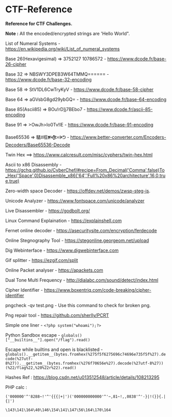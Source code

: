 # CTF-Reference
**Reference for CTF Challenges.**

**Note :** All the encoded/encrypted strings are 'Hello World".

List of Numeral Systems - https://en.wikipedia.org/wiki/List_of_numeral_systems

Base 26(Hexavigesimal) => 3752127 10786572 -  https://www.dcode.fr/base-26-cipher

Base 32 => NBSWY3DPEB3W64TMMQ====== - https://www.dcode.fr/base-32-encoding

Base 58 => StV1DL6CwTryKyV - https://www.dcode.fr/base-58-cipher

Base 64 => aGVsbG8gd29ybGQ= - https://www.dcode.fr/base-64-encoding

Base 85(Ascii85) => BOu!rD]j7BEbo7 - https://www.dcode.fr/ascii-85-encoding

Base 91 => >OwJh>Io0Tv!lE - https://www.dcode.fr/base-91-encoding

Base65536 => 驈ꍬ啯𒁗ꍲᕤ - https://www.better-converter.com/Encoders-Decoders/Base65536-Decode

Twin Hex ==> https://www.calcresult.com/misc/cyphers/twin-hex.html

Ascii to x86 Disassembly - https://gchq.github.io/CyberChef/#recipe=From_Decimal('Comma',false)To_Hex('Space',0)Disassemble_x86('64','Full%20x86%20architecture',16,0,true,true)

Zero-width space Decoder - https://offdev.net/demos/zwsp-steg-js.

Unicode Analyzer - https://www.fontspace.com/unicode/analyzer

Live Disassembler - https://godbolt.org/

Linux Command Explaination - https://explainshell.com

Fernet online decoder - https://asecuritysite.com/encryption/ferdecode

Online Stegnography Tool - https://stegonline.georgeom.net/upload

Dig Webinterface - https://www.digwebinterface.com

Gif splitter - https://ezgif.com/split

Online Packet analyser - https://apackets.com

Dual Tone Multi Frequency - http://dialabc.com/sound/detect/index.html

Cipher Identifier - https://www.boxentriq.com/code-breaking/cipher-identifier

pngcheck -qv test.png - Use this command to check for broken png.

Png repair tool - https://github.com/sherlly/PCRT

Simple one liner - `<?php system("whoami");?>`

Python Sandbox escape - `globals()["__builtins__"].open("/flag").read()`

Escape while builtins and open is blacklisted - `globals().__getitem__(bytes.fromhex(%275f5f6275696c74696e735f5f%27).decode(%27utf-8%27)).__getitem__(bytes.fromhex(%276f70656e%27).decode(%27utf-8%27))(%22/flag%22,%20%22r%22).read()`

Hashes Ref : https://blog.csdn.net/u013512548/article/details/108213295

PHP calc :

`('000000'^'8288~!'^'{{{|+|')('000000000000'^'~,81~!,,0838'^'-}|!(}}{.|{|')`

`\143\141\164\40\146\154\141\147\56\164\170\164`
